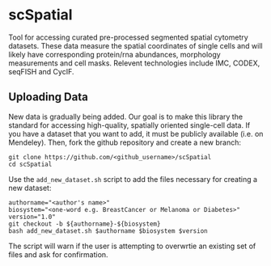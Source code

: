 # scSpatial
Tool for accessing curated pre-processed segmented spatial cytometry datasets. These data measure the spatial coordinates of single cells and will likely have corresponding protein/rna abundances, morphology measurements and cell masks. Relevent technologies include IMC, CODEX, seqFISH and CycIF.

## Uploading Data
New data is gradually being added. Our goal is to make this library the standard for accessing high-quality, spatially oriented single-cell data. If you have a dataset that you want to add, it must be publicly available (i.e. on Mendeley). Then, fork the github repository and create a new branch:

```shell
git clone https://github.com/<github_username>/scSpatial
cd scSpatial
```
Use the `add_new_dataset.sh` script to add the files necessary for creating a new dataset:

```shell
authorname="<author's name>"
biosystem="<one-word e.g. BreastCancer or Melanoma or Diabetes>"
version="1.0"
git checkout -b ${authorname}-${biosystem}
bash add_new_dataset.sh $authorname $biosystem $version
```

The script will warn if the user is attempting to overwrtie an existing set of files and ask for confirmation.
